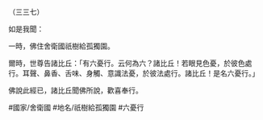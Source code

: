 （三三七）

如是我聞：

一時，佛住舍衛國祇樹給孤獨園。

爾時，世尊告諸比丘：「有六憂行。云何為六？諸比丘！若眼見色憂，於彼色處行。耳聲、鼻香、舌味、身觸、意識法憂，於彼法處行。諸比丘！是名六憂行。」

佛說此經已，諸比丘聞佛所說，歡喜奉行。

#國家/舍衛國
#地名/祇樹給孤獨園
#六憂行
